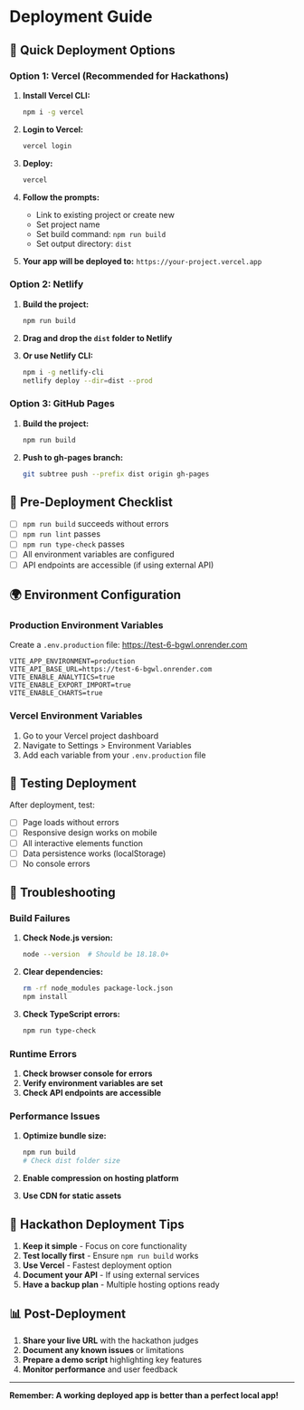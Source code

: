 # Deployment Guide

## 🚀 Quick Deployment Options

### Option 1: Vercel (Recommended for Hackathons)

1. **Install Vercel CLI:**
   ```bash
   npm i -g vercel
   ```

2. **Login to Vercel:**
   ```bash
   vercel login
   ```

3. **Deploy:**
   ```bash
   vercel
   ```

4. **Follow the prompts:**
   - Link to existing project or create new
   - Set project name
   - Set build command: `npm run build`
   - Set output directory: `dist`

5. **Your app will be deployed to:** `https://your-project.vercel.app`

### Option 2: Netlify

1. **Build the project:**
   ```bash
   npm run build
   ```

2. **Drag and drop the `dist` folder to Netlify**

3. **Or use Netlify CLI:**
   ```bash
   npm i -g netlify-cli
   netlify deploy --dir=dist --prod
   ```

### Option 3: GitHub Pages

1. **Build the project:**
   ```bash
   npm run build
   ```

2. **Push to gh-pages branch:**
   ```bash
   git subtree push --prefix dist origin gh-pages
   ```

## 🔧 Pre-Deployment Checklist

- [ ] `npm run build` succeeds without errors
- [ ] `npm run lint` passes
- [ ] `npm run type-check` passes
- [ ] All environment variables are configured
- [ ] API endpoints are accessible (if using external API)

## 🌍 Environment Configuration

### Production Environment Variables

Create a `.env.production` file:
https://test-6-bgwl.onrender.com
```env
VITE_APP_ENVIRONMENT=production
VITE_API_BASE_URL=https://test-6-bgwl.onrender.com
VITE_ENABLE_ANALYTICS=true
VITE_ENABLE_EXPORT_IMPORT=true
VITE_ENABLE_CHARTS=true
```

### Vercel Environment Variables

1. Go to your Vercel project dashboard
2. Navigate to Settings > Environment Variables
3. Add each variable from your `.env.production` file

## 📱 Testing Deployment

After deployment, test:

- [ ] Page loads without errors
- [ ] Responsive design works on mobile
- [ ] All interactive elements function
- [ ] Data persistence works (localStorage)
- [ ] No console errors

## 🚨 Troubleshooting

### Build Failures

1. **Check Node.js version:**
   ```bash
   node --version  # Should be 18.18.0+
   ```

2. **Clear dependencies:**
   ```bash
   rm -rf node_modules package-lock.json
   npm install
   ```

3. **Check TypeScript errors:**
   ```bash
   npm run type-check
   ```

### Runtime Errors

1. **Check browser console for errors**
2. **Verify environment variables are set**
3. **Check API endpoints are accessible**

### Performance Issues

1. **Optimize bundle size:**
   ```bash
   npm run build
   # Check dist folder size
   ```

2. **Enable compression on hosting platform**
3. **Use CDN for static assets**

## 🎯 Hackathon Deployment Tips

1. **Keep it simple** - Focus on core functionality
2. **Test locally first** - Ensure `npm run build` works
3. **Use Vercel** - Fastest deployment option
4. **Document your API** - If using external services
5. **Have a backup plan** - Multiple hosting options ready

## 📊 Post-Deployment

1. **Share your live URL** with the hackathon judges
2. **Document any known issues** or limitations
3. **Prepare a demo script** highlighting key features
4. **Monitor performance** and user feedback

---

**Remember: A working deployed app is better than a perfect local app!**
